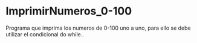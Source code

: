 # ImprimirNumeros_0-100
Programa que imprima los numeros de 0-100 uno a uno, para ello se debe  utilizar el condicional do while..
